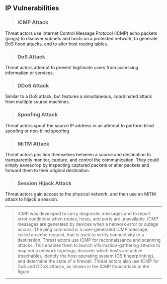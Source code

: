 ## IP Vulnerabilities

> ### ICMP Attack
Threat actors use Internet Control Message Protocol (ICMP) echo packets (pings) to discover subnets and hosts on a protected network, to generate DoS flood attacks, and to alter host routing tables.

> ### DoS Attack
Threat actors attempt to prevent legitimate users from accessing information or services.

> ### DDoS Attack
Similar to a DoS attack, but features a simultaneous, coordinated attack from multiple source machines.

> ### Spoofing Attack
Threat actors spoof the source IP address in an attempt to perform blind spoofing or non-blind spoofing.

> ### MiTM Attack
Threat actors position themselves between a source and destination to transparently monitor, capture, and control the communication. They could simply eavesdrop by inspecting captured packets or alter packets and forward them to their original destination.

> ### Session Hijack Attack
Threat actors gain access to the physical network, and then use an MiTM attack to hijack a session.

___

>ICMP was developed to carry diagnostic messages and to report error conditions when routes, hosts, and ports are unavailable. ICMP messages are generated by devices when a network error or outage occurs. The ping command is a user-generated ICMP message, called an echo request, that is used to verify connectivity to a destination.
Threat actors use ICMP for reconnaissance and scanning attacks. This enables them to launch information-gathering attacks to map out a network topology, discover which hosts are active (reachable), identify the host operating system (OS fingerprinting), and determine the state of a firewall.
Threat actors also use ICMP for DoS and DDoS attacks, as shown in the ICMP flood attack in the figure

___
